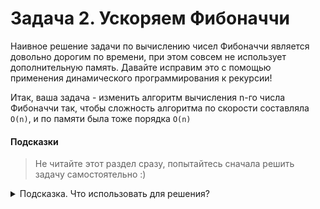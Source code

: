 # Задача 2. Ускоряем Фибоначчи

Наивное решение задачи по вычислению чисел Фибоначчи является довольно дорогим по времени, при этом совсем не использует дополнительную память. Давайте исправим это с помощью применения динамического программирования к рекурсии!

Итак, ваша задача - изменить алгоритм вычисления n-го числа Фибоначчи так, чтобы сложность алгоритма по скорости составляла `O(n)`, и по памяти была тоже порядка `O(n)`


#### Подсказки

> Не читайте этот раздел сразу, попытайтесь сначала решить задачу самостоятельно :)

<details>

<summary>Подсказка. Что использовать для решения?</summary>

Для уменьшения времени работы алгоритма вычисления n-го числа Фибоначчи вам нужно избавиться от того, что занимает так много времени - вычисления одних и тех же предыдущиих элементов последовательности.
Для этого вам нужно запоминать (например, в массив) уже вычисленные элементы последовательности

</details>
